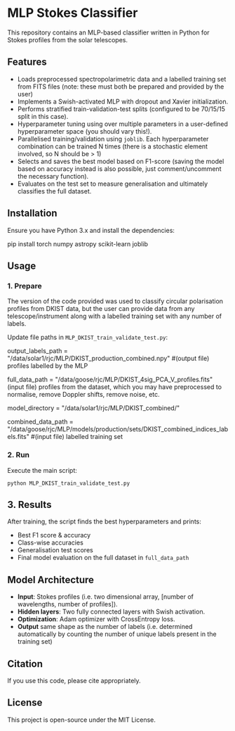 
# MLP Stokes Classifier

This repository contains an MLP-based classifier written in Python for Stokes profiles from the solar telescopes. 

## Features
- Loads preprocessed spectropolarimetric data and a labelled training set from FITS files (note: these must both be prepared and provided by the user)
- Implements a Swish-activated MLP with dropout and Xavier initialization.
- Performs stratified train-validation-test splits (configured to be 70/15/15 split in this case).
- Hyperparameter tuning using over multiple parameters in a user-defined hyperparameter space (you should vary this!).
- Parallelised training/validation using `joblib`. Each hyperparameter combination can be trained N times (there is a stochastic element involved, so N should be > 1)
- Selects and saves the best model based on F1-score (saving the model based on accuracy instead is also possible, just comment/uncomment the necessary function).
- Evaluates on the test set to measure generalisation and ultimately classifies the full dataset.

## Installation
Ensure you have Python 3.x and install the dependencies:

pip install torch numpy astropy scikit-learn joblib


## Usage
### 1. **Prepare**
The version of the code provided was used to classify circular polarisation profiles from DKIST data, but the user can provide data from any telescope/instrument along with a labelled training set with any number of labels.

Update file paths in `MLP_DKIST_train_validate_test.py`:

output_labels_path = "/data/solar1/rjc/MLP/DKIST_production_combined.npy" #(output file) profiles labelled by the MLP

full_data_path = "/data/goose/rjc/MLP/DKIST_4sig_PCA_V_profiles.fits" (input file) profiles from the dataset, which you may have preprocessed to normalise, remove Doppler shifts, remove noise, etc.

model_directory = "/data/solar1/rjc/MLP/DKIST_combined/"

combined_data_path = "/data/goose/rjc/MLP/models/production/sets/DKIST_combined_indices_labels.fits" #(input file) labelled training set

### 2. **Run**
Execute the main script:

`python MLP_DKIST_train_validate_test.py`

## 3. **Results**
After training, the script finds the best hyperparameters and prints:
- Best F1 score & accuracy
- Class-wise accuracies
- Generalisation test scores
- Final model evaluation on the full dataset in `full_data_path`


## Model Architecture
- **Input**: Stokes profiles (i.e. two dimensional array, [number of wavelengths, number of profiles]).
- **Hidden layers**: Two fully connected layers with Swish activation.
- **Optimization**: Adam optimizer with CrossEntropy loss.
- **Output** same shape as the number of labels (i.e. determined automatically by counting the number of unique labels present in the training set)

## Citation
If you use this code, please cite appropriately.

## License
This project is open-source under the MIT License.


